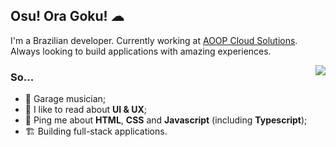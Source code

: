## Osu! Ora Goku! ☁

I'm a Brazilian developer. Currently working at [AOOP Cloud Solutions](https://www.aoop.com.br/). Always looking to build applications with amazing experiences.

<img align="right" src="https://media1.giphy.com/media/13HgwGsXF0aiGY/giphy.gif" />

### So...

- 🎺 Garage musician;
- 💅 I like to read about **UI & UX**;
- 💬 Ping me about **HTML**, **CSS** and **Javascript** (including **Typescript**);
- 🏗 Building full-stack applications.
